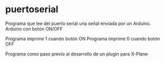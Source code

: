 # puertoserial
Programa que lee del puerto serial una señal enviada por un Arduino.
Arduino con botón ON/OFF

Programa imprime 1 cuando botón ON
Programa imprime 0 cuando botón OFF

Programa como paso previo al desarrollo de un plugin para X-Plane
